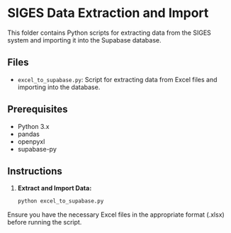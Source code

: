 # SIGES Data Extraction and Import

This folder contains Python scripts for extracting data from the SIGES system and importing it into the Supabase database.

## Files

- `excel_to_supabase.py`: Script for extracting data from Excel files and importing into the database.

## Prerequisites

- Python 3.x
- pandas
- openpyxl
- supabase-py

## Instructions

1. **Extract and Import Data:**
    ```bash
    python excel_to_supabase.py
    ```

Ensure you have the necessary Excel files in the appropriate format (.xlsx) before running the script.
